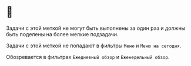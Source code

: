 # 🐘

Задачи с этой меткой не могут быть выполнены за один раз и должны быть поделены на более мелкие подзадачи.

Задачи с этой меткой не попадают в фильтры `Меню` и `Меню на сегодня`.

Обозревается в фильтрах `Ежедневный обзор` и `Еженедельный обзор`.
